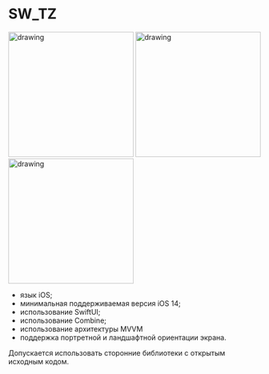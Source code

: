 # SW_TZ

<img src="https://github.com/pavelkrivtsov/HS_TZ/assets/72617749/05437d88-cf7c-49c6-968e-efabcb7d8217" alt="drawing" width="250"/>
<img src="https://github.com/pavelkrivtsov/HS_TZ/assets/72617749/930cacc2-76d5-4d01-8470-e5bad07044e8" alt="drawing" width="250"/>
<img src="https://github.com/pavelkrivtsov/HS_TZ/assets/72617749/37bf0e09-5b39-485a-9987-319b17545797" alt="drawing" width="250"/>

- язык iOS;
- минимальная поддерживаемая версия iOS 14;
- использование SwiftUI;
- использование Combine;
- использование архитектуры MVVM
- поддержка портретной и ландшафтной ориентации экрана.

Допускается использовать сторонние библиотеки с открытым исходным кодом.
